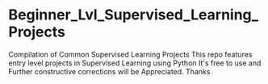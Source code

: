 # Beginner_Lvl_Supervised_Learning_Projects
Compilation of Common Supervised Learning Projects
This repo features entry level projects in Supervised Learning using Python
It's free to use and Further constructive corrections will be Appreciated.
Thanks

